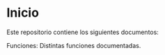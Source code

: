 # Inicio

Este repositorio contiene los siguientes documentos:

Funciones: Distintas funciones documentadas.
